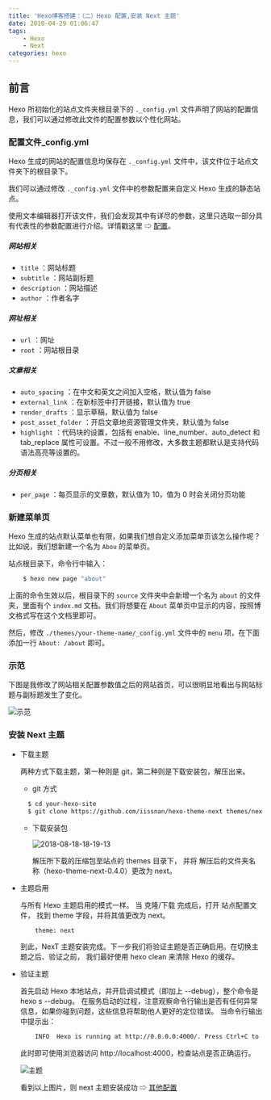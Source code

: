 ```yaml
---
title: 'Hexo博客搭建：（二）Hexo 配置,安装 Next 主题'
date: 2018-04-29 01:06:47
tags: 
    - Hexo
    - Next
categories: hexo
---
```


## 前言

Hexo 所初始化的站点文件夹根目录下的 `._config.yml` 文件声明了网站的配置信息，我们可以通过修改此文件的配置参数以个性化网站。

### 配置文件_config.yml

Hexo 生成的网站的配置信息均保存在 `._config.yml` 文件中，该文件位于站点文件夹下的根目录下。

我们可以通过修改 `._config.yml` 文件中的参数配置来自定义 Hexo 生成的静态站点。

使用文本编辑器打开该文件，我们会发现其中有详尽的参数，这里只选取一部分具有代表性的参数配置进行介绍。详情戳这里 ⇨ [配置](https://hexo.io/zh-cn/docs/configuration.html)。



##### 网站相关

* `title` ：网站标题
* `subtitle` ：网站副标题
* `description` ：网站描述
* `author` ：作者名字

##### 网址相关

* `url` ：网址
* `root` ：网站根目录

##### 文章相关

* `auto_spacing` ：在中文和英文之间加入空格，默认值为 false
* `external_link` ：在新标签中打开链接，默认值为 true
* `render_drafts` ：显示草稿，默认值为 false
* `post_asset_folder` ：开启文章地资源管理文件夹，默认值为 false
* `highlight` ：代码块的设置，包括有 enable、line_number、auto_detect 和 tab_replace 属性可设置。不过一般不用修改，大多数主题都默认是支持代码语法高亮等设置的。

##### 分页相关

* `per_page` ：每页显示的文章数，默认值为 10，值为 0 时会关闭分页功能

### 新建菜单页

Hexo 生成的站点默认菜单也有限，如果我们想自定义添加菜单页该怎么操作呢？比如说，我们想新建一个名为 `Abou` 的菜单页。

站点根目录下，命令行中输入：

```bash
    $ hexo new page "about"
```

上面的命令生效以后，根目录下的 `source` 文件夹中会新增一个名为 `about` 的文件夹，里面有个 `index.md` 文档。我们将想要在 `About` 菜单页中显示的内容，按照博文格式写在这个文档里即可。

然后，修改 `./themes/your-theme-name/_config.yml` 文件中的 `menu` 项，在下面添加一行 `About: /about` 即可。

### 示范
下图是我修改了网站相关配置参数值之后的网站首页，可以很明显地看出与网站标题与副标题发生了变化。

![示范](https://ws4.sinaimg.cn/large/006a7eb0gy1fue0pmz4p5j30mf05cjw1.jpg )

### 安装 Next 主题

* 下载主题
  
  两种方式下载主题，第一种则是 git，第二种则是下载安装包，解压出来。

  + git 方式

  ```bash
    $ cd your-hexo-site
    $ git clone https://github.com/iissnan/hexo-theme-next themes/next
  ```
  + 下载安装包

    ![2018-08-18-18-19-13](https://static.mhecy.com/2018-08-18-18-19-13.png)

    解压所下载的压缩包至站点的 themes 目录下， 并将 解压后的文件夹名称（hexo-theme-next-0.4.0）更改为 next。

* 主题启用

    与所有 Hexo 主题启用的模式一样。 当 克隆/下载 完成后，打开 站点配置文件， 找到 theme 字段，并将其值更改为 next。

    ```bash
        theme: next
    ```

    到此，NexT 主题安装完成。下一步我们将验证主题是否正确启用。在切换主题之后、验证之前， 我们最好使用 hexo clean 来清除 Hexo 的缓存。

* 验证主题

    首先启动 Hexo 本地站点，并开启调试模式（即加上 --debug），整个命令是 hexo s --debug。 在服务启动的过程，注意观察命令行输出是否有任何异常信息，如果你碰到问题，这些信息将帮助他人更好的定位错误。 当命令行输出中提示出：

    ```bash
        INFO  Hexo is running at http://0.0.0.0:4000/. Press Ctrl+C to stop.
    ```

    此时即可使用浏览器访问 http://localhost:4000，检查站点是否正确运行。

    ![主题](https://ws2.sinaimg.cn/large/006a7eb0gy1fue0ynyk7sj30lf0bxmxx.jpg )

    看到以上图片，则 next 主题安装成功 ⇨ [其他配置](https://theme-next.iissnan.com/getting-started.html#select-scheme)